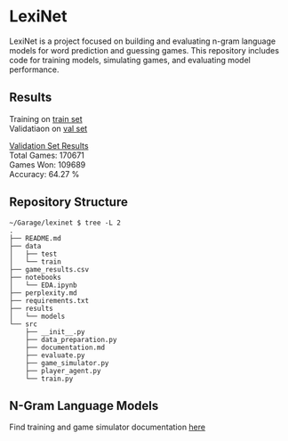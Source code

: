# LexiNet

LexiNet is a project focused on building and evaluating n-gram language models for word prediction and guessing games. This repository includes code for training models, simulating games, and evaluating model performance.

## Results
Training on [train set](/data/train/words_train.txt) \
Validatiaon on [val set](/data/test/words_test.txt)


[Validation Set Results](game_results.csv) \
Total Games: 170671 \
Games Won: 109689 \
Accuracy: 64.27 %

## Repository Structure

```
~/Garage/lexinet $ tree -L 2
.
├── README.md
├── data
│   ├── test
│   └── train
├── game_results.csv
├── notebooks
│   └── EDA.ipynb
├── perplexity.md
├── requirements.txt
├── results
│   └── models
└── src
    ├── __init__.py
    ├── data_preparation.py
    ├── documentation.md
    ├── evaluate.py
    ├── game_simulator.py
    ├── player_agent.py
    └── train.py
```

## N-Gram Language Models

Find training and game simulator documentation [here](src/documentation.md) 